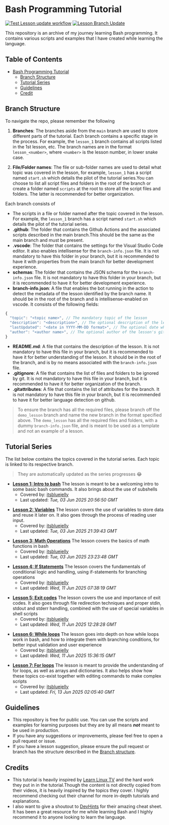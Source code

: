 # Bash Programming Tutorial

[![Test Lesson update workflow](https://github.com/itsbluejelly/Bash-Programming/actions/workflows/test_lesson_update.yaml/badge.svg)](https://github.com/itsbluejelly/Bash-Programming/actions/workflows/test_lesson_update.yaml)
[![Lesson Branch Update](https://github.com/itsbluejelly/Bash-Programming/actions/workflows/lesson_update.yaml/badge.svg)](https://github.com/itsbluejelly/Bash-Programming/actions/workflows/lesson_update.yaml)

This repository is an archive of my journey learning Bash programming. It contains various scripts and examples that I have created while learning the language.

## Table of Contents

- [Bash Programming Tutorial](#bash-programming-tutorial)
  - [Branch Structure](#branch-structure)
  - [Tutorial Series](#tutorial-series)
  - [Guidelines](#guidelines)
  - [Credit](#credits)

## Branch Structure

To navigate the repo, please remember the following

1. __Branches__: The branches aside from the `main` branch are used to store different parts of the tutorial. Each branch contains a specific stage in the process. For example, the `lesson_1` branch contains all scripts listed in the 1st lesson, etc. The branch names are in the format `lesson_<number>`, where `<number>` is the lesson number, in lower snake case.

2. __File/Folder names__: The file or sub-folder names are used to detail what topic was covered in the lesson, for example, `lesson_1` has a script named `start.sh` which details the pilot of the tutorial series.You can choose to list all script files and folders in the root of the branch or create a folder named `scripts` at the root to store all the script files and folders. The latter is recommended for better organization.

Each branch consists of

- The scripts in a file or folder named after the topic covered in the lesson. For example, the `lesson_1` branch has a script named `start.sh` which details the pilot of the tutorial series.
- __.github__: The folder that contains the Github Actions and the associated scripts described in the main branch.This should be the same as the main branch and must be present.
- __.vscode__: The folder that contains the settings for the Visual Studio Code editor. It also enables intellisense for the `branch-info.json` file. It is not mandatory to have this folder in your branch, but it is recommended to have it with properties from the main branch for better development experience.
- __schemas__: The folder that contains the JSON schema for the `branch-info.json` file. It is not mandatory to have this folder in your branch, but it is recommended to have it for better development experience.
- __branch-info.json__: A file that enables the bot running in the action to detect the metadata of the lesson identified by the branch name. It should be in the root of the branch and is intellisense-enabled on vscode. It consists of the following fields:

```js
{
  "topic": "<topic name>", // The mandatory topic of the lesson
  "description": "<description>", // The optional description of the lesson
  "lastUpdated": "<date in YYYY-MM-DD format>", // The optional date when the lesson was last updated. By default its when the file was last edited in the remote branch. It should be in RFC 7231 format,
  "author": "<author name>", // The optional author of the lesson's github username. By default its the name of the user who triggered the lesson workflow
}
```

- __README.md__: A file that contains the description of the lesson. It is not mandatory to have this file in your branch, but it is recommended to have it for better understanding of the lesson. It should be in the root of the branch, and is by no means associated with the `branch-info.json` file.
- __.gitignore__: A file that contains the list of files and folders to be ignored by git. It is not mandatory to have this file in your branch, but it is recommended to have it for better organization of the branch.
- __.gitattributes__: A file that contains the list of attributes for the branch. It is not mandatory to have this file in your branch, but it is recommended to have it for better language detection on github.

> To ensure the branch has all the required files, please branch off the `demo_lesson` branch and name the new branch in the format specified above. The `demo_lesson` has all the required files and folders, with a dummy `branch-info.json` file, and is meant to be used as a template and not an example of a lesson.

## Tutorial Series

The list below contains the topics covered in the tutorial series. Each topic is linked to its respective branch.

> They are automatically updated as the series progresses 😂

<!-- Please dont delete the comments surrounding and within list of lessons🙏 -->
<!-- Start of tutorial list -->
- [__Lesson 1: Intro to bash__](https://github.com/itsbluejelly/Bash-Programming/tree/lesson_1)
The lesson is meant to be a welcoming intro to some basic bash commands. It also brings about the use of subshells
  - Covered by: [itsbluejelly](https://github.com/itsbluejelly)
  - Last updated: _Tue, 03 Jun 2025 20:56:50 GMT_
<!-- Lesson here -->
- [__Lesson 2: Variables__](https://github.com/itsbluejelly/Bash-Programming/tree/lesson_2)
The lesson covers the use of variables to store data and reuse it later on. It also goes through the process of reading user input.
  - Covered by: [itsbluejelly](https://github.com/itsbluejelly)
  - Last updated: _Tue, 03 Jun 2025 21:39:43 GMT_
<!-- Lesson here -->
- [__Lesson 3: Math Operations__](https://github.com/itsbluejelly/Bash-Programming/tree/lesson_3)
The lesson covers the basics of math functions in bash
  - Covered by: [itsbluejelly](https://github.com/itsbluejelly)
  - Last updated: _Tue, 03 Jun 2025 23:23:48 GMT_
<!-- Lesson here -->
- [__Lesson 4: If Statements__](https://github.com/itsbluejelly/Bash-Programming/tree/lesson_4)
The lesson covers the fundamentals of conditional logic and handling, using if-statements for branching operations
  - Covered by: [itsbluejelly](https://github.com/itsbluejelly)
  - Last updated: _Wed, 11 Jun 2025 07:38:19 GMT_
<!-- Lesson here -->
- [__Lesson 5: Exit codes__](https://github.com/itsbluejelly/Bash-Programming/tree/lesson_5)
The lesson covers the use and importance of exit codes. It also goes through file redirection techniques and proper stdin, stdout and stderr handling, combined with the use of special variables in shell scripts
  - Covered by: [itsbluejelly](https://github.com/itsbluejelly)
  - Last updated: _Wed, 11 Jun 2025 12:28:28 GMT_
<!-- Lesson here -->
- [__Lesson 6: While loops__](https://github.com/itsbluejelly/Bash-Programming/tree/lesson_6)
The lesson goes into depth on how while loops work in bash, and how to integrate them with branching conditions, for better input validation and user experience
  - Covered by: [itsbluejelly](https://github.com/itsbluejelly)
  - Last updated: _Wed, 11 Jun 2025 15:36:15 GMT_
<!-- Lesson here -->
- [__Lesson 7: For loops__](https://github.com/itsbluejelly/Bash-Programming/tree/lesson_7)
The lesson is meant to provide the understanding of for loops, as well as arrays and dictionaries. It also helps show how these topics co-exist together with editing commands to make complex scripts
  - Covered by: [itsbluejelly](https://github.com/itsbluejelly)
  - Last updated: _Fri, 13 Jun 2025 02:05:40 GMT_
<!-- Lesson here -->
<!-- End of tutorial list -->

## Guidelines

- This repository is free for public use. You can use the scripts and examples for learning purposes but they are by all means ___not___ meant to be used in production.
- If you have any suggestions or improvements, please feel free to open a pull request or issue.
- If you have a lesson suggestion, please ensure the pull request or branch has the structure described in the [Branch structure](#branch-structure).

## Credits

- This tutorial is heavily inspired by [Learn Linux TV](https://www.youtube.com/@LearnLinuxTV/videos) and the hard work they put in in the tutorial.Though the content is not directly copied from their videos, it is heavily inspired by the topics they cover. I highly recommend checking out their channel for more in-depth tutorials and explanations.
- I also want to give a shoutout to [DevHints](https://devhints.io/bash) for their amazing cheat sheet. It has been a great resource for me while learning Bash and I highly recommend it to anyone looking to learn the language.
